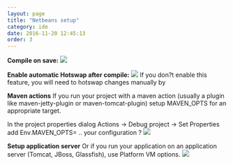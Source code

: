```yaml
---
layout: page
title: "Netbeans setup"
category: ide
date: 2016-11-20 12:45:13
order: 3
---
```

**Compile on save:**
![](https://github.com/skybber/HotswapAgentWiki/blob/master/img/NetbeansSetup-01.png)

**Enable automatic Hotswap after compile:**
![](https://github.com/skybber/HotswapAgentWiki/blob/master/img/NetbeansSetup-02.png)
If you don?t enable this feature, you will need to hotswap changes manually by 

**Maven actions**
If you run your project with a maven action (usually a plugin like maven-jetty-plugin or maven-tomcat-plugin) setup MAVEN_OPTS for an appropriate target.

In the project properties dialog Actions -> Debug project -> Set Properties add Env.MAVEN_OPTS= .. your configuration ?
![](https://github.com/skybber/HotswapAgentWiki/blob/master/img/NetbeansSetup-03.png)

**Setup application server**
Or if you run your application on an application server (Tomcat, JBoss, Glassfish), use Platform VM options.
![](https://github.com/skybber/HotswapAgentWiki/blob/master/img/NetbeansSetup-04.png)

